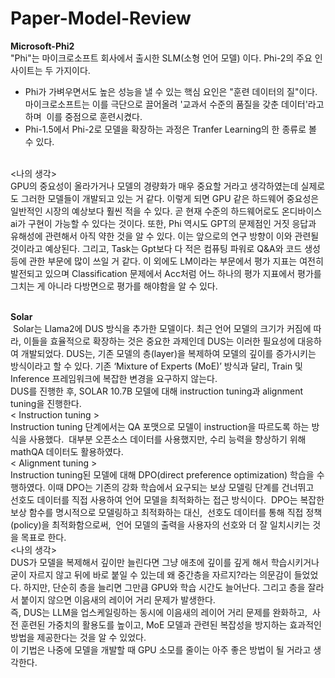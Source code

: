 # Paper-Model-Review

**Microsoft-Phi2**
<br/>
"Phi"는 마이크로소프트 회사에서 출시한 SLM(소형 언어 모델) 이다.
Phi-2의 주요 인사이트는 두 가지이다.
<br/>
- Phi가 가벼우면서도 높은 성능을 낼 수 있는 핵심 요인은 "훈련 데이터의 질"이다.
마이크로소프트는 이를 극단으로 끌어올려 '교과서 수준의 품질을 갖춘 데이터'라고 하며 
이를 중점으로 훈련시켰다. <br/>
- Phi-1.5에서 Phi-2로 모델을 확장하는 과정은 Tranfer Learning의 한 종류로 볼 수 있다.
<br/>
<나의 생각>
<br/>
GPU의 중요성이 올라가거나 모델의 경량화가 매우 중요할 거라고 생각하였는데 실제로도 그러한 모델들이 개발되고 있는 거 같다.
이렇게 되면 GPU 같은 하드웨어 중요성은 일반적인 시장의 예상보다 훨씬 적을 수 있다. 곧 현재 수준의 하드웨어로도 온디바이스 ai가 구현이 가능할 수 있다는 것이다.
또한, Phi 역시도 GPT의 문제점인 거짓 응답과 유해성에 관련해서 아직 약한 것을 알 수 있다.
이는 앞으로의 연구 방향이 이와 관련될 것이라고 예상된다.
그리고, Task는 Gpt보다 다 적은 컴퓨팅 파워로 Q&A와 코드 생성 등에 관한 부문에 많이 쓰일 거 같다.
이 외에도 LM이라는 부문에서 평가 지표는 여전히 발전되고 있으며 Classification 문제에서
Acc처럼 어느 하나의 평가 지표에서 평가를 그치는 게 아니라
다방면으로 평가를 해야함을 알 수 있다.
<br/>
<br/>

**Solar**
<br/>
 Solar는 Llama2에 DUS 방식을 추가한 모델이다. 최근 언어 모델의 크기가 커짐에 따라, 이들을 효율적으로 확장하는 것은 중요한 과제인데 DUS는 이러한 필요성에 대응하여 개발되었다.
DUS는, 기존 모델의 층(layer)을 복제하여 모델의 깊이를 증가시키는 방식이라고 할 수 있다.
기존 ‘Mixture of Experts (MoE)’ 방식과 달리, Train 및 Inference 프레임워크에 복잡한 변경을 요구하지 않는다. 
<br/>
DUS를 진행한 후, SOLAR 10.7B 모델에 대해 instruction tuning과 alignment tuning을 진행한다.<br/>
< Instruction tuning ><br/>
Instruction tuning 단계에서는 QA 포맷으로 모델이 instruction을 따르도록 하는 방식을 사용했다. 
대부분 오픈소스 데이터를 사용했지만, 수리 능력을 향상하기 위해 mathQA 데이터도 활용하였다.
<br/>
< Alignment tuning ><br/>
Instruction tuning된 모델에 대해 DPO(direct preference optimization) 학습을 수행하였다.
이때 DPO는 기존의 강화 학습에서 요구되는 보상 모델링 단계를 건너뛰고 
선호도 데이터를 직접 사용하여 언어 모델을 최적화하는 접근 방식이다. 
DPO는 복잡한 보상 함수를 명시적으로 모델링하고 최적화하는 대신, 
선호도 데이터를 통해 직접 정책(policy)을 최적화함으로써, 
언어 모델의 출력을 사용자의 선호와 더 잘 일치시키는 것을 목표로 한다.
<br/>
<나의 생각>
<br/>
DUS가 모델을 복제해서 깊이만 늘린다면 그냥 애초에 깊이를 깊게 해서 학습시키거나 굳이 자르지 않고 뒤에 바로 붙일 수 있는데 왜 중간층을 자르지?라는 의문감이 들었었다.
하지만, 단순히 층을 늘리면 그만큼 GPU와 학습 시간도 늘어난다.
그리고 층을 잘라서 붙이지 않으면 이음새의 레이어 거리 문제가 발생한다.
<br/>
즉, DUS는 LLM을 업스케일링하는 동시에 이음새의 레이어 거리 문제를 완화하고, 
사전 훈련된 가중치의 활용도를 높이고, MoE 모델과 관련된 복잡성을 방지하는 효과적인 방법을 제공한다는 것을 알 수 있었다.
<br/>
이 기법은 나중에 모델을 개발할 때 GPU 소모를 줄이는 아주 좋은 방법이 될 거라고 생각한다.
